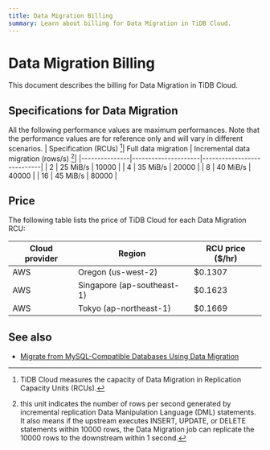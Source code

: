 ```yaml
---
title: Data Migration Billing
summary: Learn about billing for Data Migration in TiDB Cloud.
---
```


# Data Migration Billing

This document describes the billing for Data Migration in TiDB Cloud.

## Specifications for Data Migration

All the following performance values are maximum performances. Note that the performance values are for reference only and will vary in different scenarios.
| Specification (RCUs) [^1]| Full data migration | Incremental data migration (rows/s) [^2]|
|---------------|---------------------|----------------------------|
| 2   | 25 MiB/s | 10000  |
| 4   | 35 MiB/s | 20000 |
| 8   | 40 MiB/s | 40000 |
| 16 | 45 MiB/s | 80000 |

[^1]: TiDB Cloud measures the capacity of Data Migration in Replication Capacity Units (RCUs).
[^2]: this unit indicates the number of rows per second generated by incremental replication Data Manipulation Language (DML) statements. It also means if the upstream executes INSERT, UPDATE, or DELETE statements within 10000 rows, the Data Migration job can replicate the 10000 rows to the downstream within 1 second.


## Price

The following table lists the price of TiDB Cloud for each Data Migration RCU:

| Cloud provider | Region                      | RCU price ($/hr) |
|----------------|-----------------------------|------------------|
| AWS            | Oregon (us-west-2)          |          $0.1307 |
| AWS            | Singapore (ap-southeast-1)  |          $0.1623 |
| AWS            | Tokyo (ap-northeast-1)      |          $0.1669 |

## See also

- [Migrate from MySQL-Compatible Databases Using Data Migration](/tidb-cloud/migrate-from-mysql-using-data-migration.md)